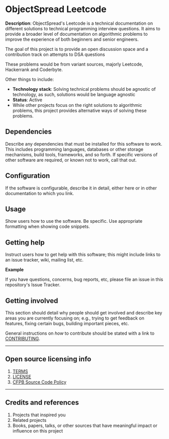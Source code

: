 # ObjectSpread Leetcode

**Description**:  ObjectSpread's Leetcode is a technical documentation on different solutions to technical programming interview questions. It aims to provide a broader level of documentation on algorithmic problems to improve the experience of both beginners and senior engineers.

The goal of this project is to provide an open discussion space and a contribution track on attempts to DSA questions

These problems would be from variant sources, majorly Leetcode, Hackerrank and Coderbyte.

Other things to include:

  - **Technology stack**: Solving technical problems should be agnostic of technology, as such, solutions would be language agnostic
  - **Status**:  Active
  - While other projects focus on the right solutions to algorithmic problems, this project provides alternative ways of solving these problems.
  

## Dependencies

Describe any dependencies that must be installed for this software to work.
This includes programming languages, databases or other storage mechanisms, build tools, frameworks, and so forth.
If specific versions of other software are required, or known not to work, call that out.


## Configuration

If the software is configurable, describe it in detail, either here or in other documentation to which you link.

## Usage

Show users how to use the software.
Be specific.
Use appropriate formatting when showing code snippets.

## Getting help

Instruct users how to get help with this software; this might include links to an issue tracker, wiki, mailing list, etc.

**Example**

If you have questions, concerns, bug reports, etc, please file an issue in this repository's Issue Tracker.

## Getting involved

This section should detail why people should get involved and describe key areas you are
currently focusing on; e.g., trying to get feedback on features, fixing certain bugs, building
important pieces, etc.

General instructions on _how_ to contribute should be stated with a link to [CONTRIBUTING](CONTRIBUTING.md).


----

## Open source licensing info
1. [TERMS](TERMS.md)
2. [LICENSE](LICENSE)
3. [CFPB Source Code Policy](https://github.com/cfpb/source-code-policy/)


----

## Credits and references

1. Projects that inspired you
2. Related projects
3. Books, papers, talks, or other sources that have meaningful impact or influence on this project
